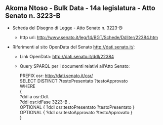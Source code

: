 ## Akoma Ntoso - Bulk Data - 14a legislatura - Atto Senato n. 3223-B ##

* Scheda del Disegno di Legge - Atto Senato n. 3223-B:
	* http url: http://www.senato.it/leg/14/BGT/Schede/Ddliter/22384.htm

* Riferimenti al sito OpenData del Senato http://dati.senato.it/:
	* Link OpenData: http://dati.senato.it/ddl/22384
	* Query SPARQL per i documenti relativi all'Atto Senato:

        PREFIX osr: <http://dati.senato.it/osr/>  
		SELECT DISTINCT ?testoPresentato ?testoApprovato  
		WHERE  
		{  
		    ?ddl a osr:Ddl.  
		    ?ddl osr:idFase 3223-B .  
		    OPTIONAL { ?ddl osr:testoPresentato ?testoPresentato }  
		    OPTIONAL { ?ddl osr:testoApprovato ?testoApprovato }  
		}
		